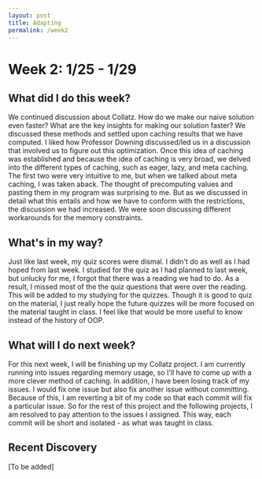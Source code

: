 ```yaml
---
layout: post
title: Adapting 
permalink: /week2
---
```


# Week 2: 1/25 - 1/29

## What did I do this week?

We continued discussion about Collatz. How do we make our naive solution even faster? What are the key insights for making our solution faster? We discussed these methods and settled upon caching results that we have computed. I liked how Professor Downing discussed/led us in a discussion that involved us to figure out this optimization. Once this idea of caching was established and because the idea of caching is very broad, we delved into the different types of caching, such as eager, lazy, and meta caching. The first two were very intuitive to me, but when we talked about meta caching, I was taken aback. The thought of precomputing values and pasting them in my program was surprising to me. But as we discussed in detail what this entails and how we have to conform with the restrictions, the discussion we had increased. We were soon discussing different workarounds for the memory constraints. 

## What's in my way?

Just like last week, my quiz scores were dismal. I didn't do as well as I had hoped from last week. I studied for the quiz as I had planned to last week, but unlucky for me, I forgot that there was a reading we had to do. As a result, I missed most of the the quiz questions that were over the reading. This will be added to my studying for the quizzes. Though it is good to quiz on the material, I just really hope the future quizzes will be more focused on the material taught in class. I feel like that would be more useful to know instead of the history of OOP. 

## What will I do next week?

For this next week, I will be finishing up my Collatz project. I am currently running into issues regarding memory usage, so I'll have to come up with a more clever method of caching. In addition, I have been losing track of my issues. I would fix one issue but also fix another issue without committing. Because of this, I am reverting a bit of my code so that each commit will fix a particular issue. So for the rest of this project and the following projects, I am resolved to pay attention to the issues I assigned. This way, each commit will be short and isolated - as what was taught in class. 

## Recent Discovery

[To be added]
